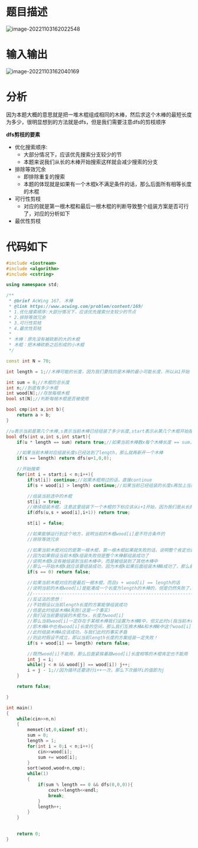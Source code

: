 # 题目描述

![image-20221103162022548](C:\Users\hzqsns\AppData\Roaming\Typora\typora-user-images\image-20221103162022548.png)

# 输入输出

![image-20221103162040169](C:\Users\hzqsns\AppData\Roaming\Typora\typora-user-images\image-20221103162040169.png)

# 分析

因为本题大概的意思就是把一堆木棍组成相同的木棒，然后求这个木棒的最短长度为多少，很明显想到的方法就是dfs，但是我们需要注意dfs的剪枝顺序

**dfs剪枝的要素**

* 优化搜索顺序:
  * 大部分情况下，应该优先搜索分支较少的节
  * 本题来说我们从长的木棒开始搜索这样就会减少搜索的分支
* 排除等效冗余
  * 即排除重复的搜索
  * 本题的体现就是如果有一个木棍k不满足条件的话，那么后面所有相等长度的木棍
* 可行性剪枝
  * 对应的就是第一根木棍和最后一根木棍的判断导致整个组装方案是否可行了，对应的分析如下
* 最优性剪枝



# 代码如下

```c++
#include <iostream>
#include <algorithm>
#include <cstring>

using namespace std;

/**
 * @brief AcWing 167. 木棒
 * @link https://www.acwing.com/problem/content/169/
 * 1.优化搜索顺序:大部分情况下，应该优先搜索分支较少的节点
 * 2.排除等效冗余
 * 3.可行性剪枝
 * 4.最优性剪枝
 * 
 * 木棒：原先没有被砍断的大的木棍
 * 木棍：把木棒砍断之后形成的小木棍
 */

const int N = 70;

int length = 1;//木棒可能的长度，因为我们要找的是木棒的最小可能长度，所以从1开始

int sum = 0;//木棍的总长度
int n;//到底有多少木棍
int wood[N];//存放每根木棍
bool st[N];//判断每根木棍是否被使用

bool cmp(int a,int b){
    return a > b;
}

//u表示当前是第几个木棒,s表示当前木棒已经组装了多少长度,start表示从第几个木棍开始搜索
bool dfs(int u,int s,int start){
    if(u * length == sum) return true;//如果当前木棒数x每个木棒长度 == sum，说明此时对应的length是可行的，直接返回true

    //如果当前木棒对应组装长度s已经达到了length，那么就再新开一个木棒
    if(s == length) return dfs(u+1,0,0);

    //开始搜索
    for(int i = start;i < n;i++){
        if(st[i]) continue;//如果木棍用过的话，直接continue
        if(s + wood[i] > length) continue;//如果当前已经组装的长度s再加上当前木棍wood[i]超过length的话，直接continue

        //组装当前选中的木棍
        st[i] = true;
        //继续组装木棍，注意这里组装下一个木棍的下标应该从i+1开始，因为我们是从长的开始然后往后选短的，所以我们没必要再从头从长的木棍开始选起
        if(dfs(u,s + wood[i],i+1)) return true;

        st[i] = false;

        //如果能够运行到这个地方，说明当前的木棍wood[i]是不符合条件的
        //排除等效冗余

        //如果当前木棍对应的是第一根木棍，第一根木棍如果就失败的话，说明整个肯定也就失败了
        //因为如果假设当前木棍k组装失败但是整个木棒都组装成功了
        //说明木棍k没有被组装到当前木棒中，而是被组装到了其他木棒中
        //那么一开始木棍k就应该要组装成功，因为木棍k如果后面组装木棒B成功了，那么前面组装木棒A的时候没道理不成功，因为组装木棒A的时候显然可以选择的木棍更多
        if(s == 0) return false;

        //如果当前木棍对应的是最后一根木棍，而且s + wood[i] == length的话
        //说明当前的木棍wood[i]是能凑成一个长度为length的木棒的，但是仍然失败了，说明以length为长度的方案一定失败
        //------------------------------------------------------------------------------------------------
        //反证法的思想：
        //不妨假设以当前length长度的方案能够组装成功
        //但是此时组装木棒A失败(这是一个事实)
        //我们设当前要组装的木棍为x，长度为wood[i]
        //那么当前wood[i]一定存在于某根木棒我们设置为木棒B中，但又此时s(指当前木棒A已组装长度) + wood[i] == length
        //即木棒A中也有wood[i]长度的空间，那么我们互换木棒A和木棒B中这个wood[i]长度的木棒(就比如木棒A中wood[i]长度的就一根木棍x，木棒B中wood[i]长度的由几根木棍组成)
        //此时组装木棒A应该成功，与我们此时的事实矛盾
        //则此时假设不成立，即以当前length长度的方案组装一定失败！
        if(s + wood[i] == length) return false;

        //既然wood[i]不能用，那么后面紧挨着跟wood[i]长度相等的木棍肯定也不能用
        int j = i;
        while(j < n && wood[j] == wood[i]) j++;
        i = j - 1;//因为循环还要进行i++一次，那么下次循环i的值即为j
    }

    return false;

}

int main()
{
    while(cin>>n,n)
    {
        memset(st,0,sizeof st);
        sum = 0;
        length = 1;
        for(int i = 0;i < n;i++){
            cin>>wood[i];
            sum += wood[i];
        }
        sort(wood,wood+n,cmp);
        while(1)
        {
            if(sum % length == 0 && dfs(0,0,0)){
                cout<<length<<endl;
                break;
            }
            length++;
        }
    }
    

    return 0;
}
```




